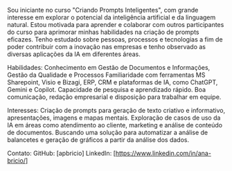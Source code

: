 Sou iniciante no curso "Criando Prompts Inteligentes", com grande interesse em explorar o potencial da inteligência artificial e da linguagem natural.
Estou motivada para aprender e colaborar com outros participantes do curso para aprimorar minhas habilidades na criação de prompts eficazes.
Tenho estudado sobre pessoas, processos e tecnologias a fim de poder contribuir com a inovação nas empresas e tenho observado as diversas aplicações da IA em diferentes áreas.

Habilidades:
Conhecimento em Gestão de Documentos e Informações, Gestão da Qualidade e Processos
Familiaridade com ferramentas MS Sharepoint, Visio e Bizagi, ERP, CRM e plataformas de IA, como ChatGPT, Gemini e Copilot.
Capacidade de pesquisa e aprendizado rápido.
Boa comunicação, redação empresarial e disposição para trabalhar em equipe.

Interesses:
Criação de prompts para geração de texto criativo e informativo, apresentações, imagens e mapas mentais.
Exploração de casos de uso da IA em áreas como atendimento ao cliente, marketing e análise de conteúdo de documentos.
Buscando uma solução para automatizar a análise de balancetes e geração de gráficos a partir da análise dos dados.

Contato:
GitHub: [apbricio]
LinkedIn: [https://www.linkedin.com/in/ana-bricio/]
